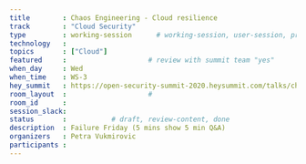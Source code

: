 ```yaml
---
title        : Chaos Engineering - Cloud resilience
track        : "Cloud Security"
type         : working-session      # working-session, user-session, product-session
technology   :
topics       : ["Cloud"]
featured     :                    # review with summit team "yes"
when_day     : Wed
when_time    : WS-3
hey_summit   : https://open-security-summit-2020.heysummit.com/talks/chaos-engineering-cloud-resilience-5pm-bst/
room_layout  :                    #
room_id      :
session_slack: 
status       :           # draft, review-content, done
description  : Failure Friday (5 mins show 5 min Q&A)
organizers   : Petra Vukmirovic
participants :
---
```



<!--(add intro)

## WHY

(...)

## What

(...)

## Outcomes

(...)

## References

(...)


## Previous-->
